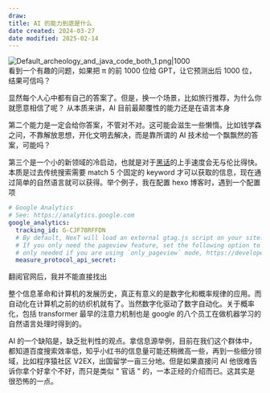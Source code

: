 ```yaml
---
draw:
title: AI 的能力到底是什么
date created: 2024-03-27
date modified: 2025-02-14
---
```


![Default_archeology_and_java_code_both_1.png|1000](https://imagehosting4picgo.oss-cn-beijing.aliyuncs.com/imagehosting/Default_archeology_and_java_code_both_1.png?x-oss-process=image/resize,l_500)  
看到一个有趣的问题，如果把 π 的前 1000 位给 GPT，让它预测出后 1000 位，结果可信吗？

<!-- more -->

显然每个人心中都有自己的答案了。但是，换一个场景，比如旅行推荐，为什么你就愿意相信了呢？
从本质来讲，AI 目前最颠覆性的能力还是在语言本身

第二个能力是一定会给你答案，不管对不对。这可能会滋生一些懒惰。比如钱学森之问，不靠解放思想，开化文明去解决，而是靠所谓的 AI 技术给一个飘飘然的答案，可能吗？

第三个是一个小的新领域的冷启动，也就是对于[黑话](黑话)的上手速度会无与伦比得快。本质是过去传统搜索需要 match 5 个固定的 keyword 才可以获取的信息，现在通过简单的自然语言就可以获得。举个例子，我在配置 hexo 博客时，遇到一个配置项

```yml
# Google Analytics  
# See: https://analytics.google.com  
google_analytics:  
  tracking_id: G-CJF78RFFDN  
  # By default, NexT will load an external gtag.js script on your site.  
  # If you only need the pageview feature, set the following option to true to get a better performance.  only_pageview: false  
  # only needed if you are using `only_pageview` mode, https://developers.google.com/analytics/devguides/collection/protocol/ga4  
  measure_protocol_api_secret:
```

翻阅官网后，我并不能直接找出

整个信息革命和计算机的发展历史，真正有意义的是数字化和概率规律的应用。而自动化在计算机之前的纺织机就有了。当然数字化驱动了数字自动化。关于概率化，包括 transformer 最早的注意力机制也是 google 的八个员工在做机器学习的自然语言处理时得到的。

AI 的一个缺陷是，缺乏批判性的观点。拿信息源举例，目前在我们这个群体中，都知道百度搜索效率低，知乎小红书的信息量可能还稍微高一些，再到一些细分领域，比如程序猿社区 V2EX，出国留学一亩三分地。但是如果直接问 AI 他很难告诉你拿个好拿个不好，而只是类似 " 官话 " 的，一本正经的介绍而已。这其实是很恐怖的一点。
